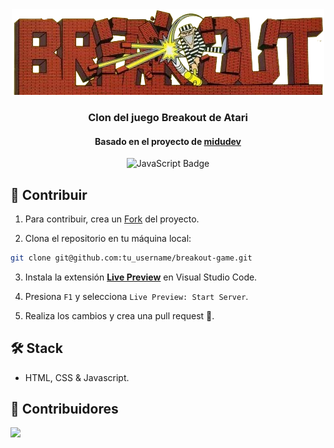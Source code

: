 <div align="center">
    <a href="https://breakout-game-one.vercel.app/" target="_blank">
    <img src="./assets/logo.png" /> 
    </a>
  <h3>
    <strong>Clon del juego Breakout de Atari</strong>
  </h3>
  <h4>
    Basado en el proyecto de
    <a href="https://youtu.be/b6du6MvQmuQ?si=bQ0V93E6oN1TLMdp">midudev</a>
  </h4>
</div>

<div align="center">

![JavaScript Badge](https://img.shields.io/badge/JavaScript-F7DF1E?logo=javascript&logoColor=000&style=flat)

</div>

## 🚀 Contribuir

1. Para contribuir, crea un [Fork](https://github.com/glaboryp/breakout-game/fork) del proyecto.

2. Clona el repositorio en tu máquina local:

```bash
git clone git@github.com:tu_username/breakout-game.git
```

3. Instala la extensión [**Live Preview**](https://marketplace.visualstudio.com/items?itemName=ms-vscode.live-server) en Visual Studio Code.

4. Presiona `F1` y selecciona `Live Preview: Start Server`.

5. Realiza los cambios y crea una pull request 🚀.

## 🛠️ Stack

- HTML, CSS & Javascript.


## 👑 Contribuidores

<a href="https://github.com/glaboryp/breakout-game/graphs/contributors">
  <img src="https://contrib.rocks/image?repo=glaboryp/breakout-game"/>
</a>